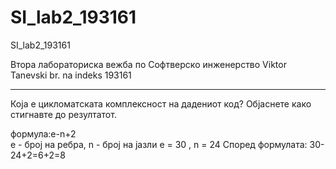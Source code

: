 # SI_lab2_193161
SI_lab2_193161

Втора лабораториска вежба по Софтверско инженерство
Viktor Tanevski br. na indeks 193161


-----------------------------------------------------------------------------
Која е цикломатската комплексност на дадениот код? Објаснете како стигнавте до
резултатот.

формула:e-n+2  
е - број на ребра, n - број на јазли
e = 30 , n = 24
Според формулата: 30-24+2=6+2=8
